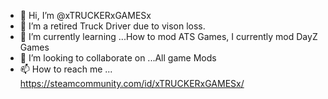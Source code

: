 - 👋 Hi, I’m @xTRUCKERxGAMESx
- 👀 I’m a retired Truck Driver due to vison loss.
- 🌱 I’m currently learning ...How to mod ATS Games, I currently mod DayZ Games
- 💞️ I’m looking to collaborate on ...All game Mods
- 📫 How to reach me ... https://steamcommunity.com/id/xTRUCKERxGAMESx/

<!---
xTRUCKERxGAMESx/xTRUCKERxGAMESx is a ✨ special ✨ repository because its `README.md` (this file) appears on your GitHub profile.
You can click the Preview link to take a look at your changes.
--->
